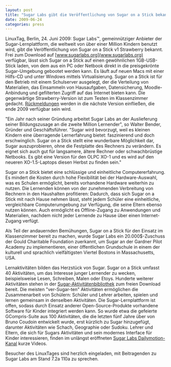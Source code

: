 ```yaml
---
layout: post
title: "Sugar Labs gibt die Veröffentlichung von Sugar on a Stick bekannt; die Lernplattform läuft auf jedem PC oder Netbook im Klassenzimmer."
date: 2009-06-24
categories: press
---
```



LinuxTag, Berlin, 24. Juni 2009: Sugar Labs™, gemeinnütziger Anbieter der
Sugar-Lernplattform, die weltweit von über einer Million Kindern benutzt wird,
gibt die Veröffentlichung von Sugar on a Stick v1 Strawberry bekannt. Frei zum
Download auf [www.sugarlabs.org](www.sugarlabs.org) verfügbar, lässt sich
Sugar on a Stick auf einen gewöhnlichen 1GB-USB-Stick laden, von dem aus ein
PC oder Netbook direkt in die preisgekrönte Sugar-Umgebung gebootet werden
kann. Es läuft auf neuen Macs mit einer Hilfs-CD und unter Windows mittels
Virtualisierung. Sugar on a Stick ist für den Betrieb mit einem Schulserver
ausgelegt, der die Verteilung von Materialien, das Einsammeln von
Hausaufgaben, Datensicherung, Moodle-Anbindung und gefilterten Zugriff auf das
Internet bieten kann. Die gegenwärtige Strawberry-Version ist zum Testen im
Klassenzimmer gedacht. [Rückmeldungen](mailto:feedback@sugarlabs.org) werden
in die nächste Version einfließen, die ende 2009 verfügbar sein wird.

"Ein Jahr nach seiner Gründung arbeitet Sugar Labs an der Auslieferung seiner
Bildungszusage an die zweite Million Lernender", so Walter Bender, Gründer und
Geschäftsführer. "Sugar wird bevorzugt, weil es kleinen Kindern eine
überragende Lernerfahrung bietet: faszinierend und doch erschwinglich. Sugar
on a Stick stellt eine wunderbare Möglichkeit dar, Sugar auszuprobieren, ohne
die Festplatte des Rechners zu verändern. Es eignet sich auch gut für
langsamere, ältere Rechner oder schwachbrüstige Netbooks. Es gibt eine Version
für den OLPC XO-1 und es wird auf den neueren XO-1.5-Laptops diesen Herbst zu
finden sein."

Sugar on a Stick bietet eine schlüssige und einheitliche Computererfahrung. Es
mindert die Kosten durch hohe Flexibilität bei der Hardware-Auswahl, was es
Schulen ermöglicht, bereits vorhandene Hardware weiterhin zu nutzen. Die
Lernenden können von der zunehmenden Verbreitung von Rechnern in den
Haushalten profitieren: Dadurch, dass sich Sugar on a Stick mit nach Hause
nehmen lässt, steht jedem Schüler eine einheitliche, vergleichbare
Computerumgebung zur Verfügung, die seine Eltern ebenso nutzen können. Auch
ermöglicht es Offline-Zugang zu Anwendungen und Materialien, nachdem nicht
jeder Lernende zu Hause über einen Internet-Zugang verfügt.

Als Teil der andauernden Bemühungen, Sugar on a Stick für den Einsatz im
Klassenzimmer bereit zu machen, wurde Sugar Labs ein 20.000$-Zuschuss der
Gould Charitable Foundation zuerkannt, um Sugar an der Gardner Pilot Academy
zu implementieren, einer öffentlichen Grundschule in einem der kulturell und
sprachlich vielfältigsten Viertel Bostons in Massachusetts, USA.

Lernaktivitäten bilden das Herzstück von Sugar. Sugar on a Stick umfasst 40
Aktivitäten, um das Interesse junger Lernender zu wecken, beispielsweise
Lesen, Schreiben, Malen oder Etoys. Hunderte weiterer Aktivitäten stehen in
der [Sugar-Aktivitätenbibliothek](http://activities.sugarlabs.org) zum freien
Download bereit. Die meisten "ver-Sugar-ten" Aktivitäten ermöglichen die
Zusammenarbeit von Schülern: Schüler und Lehrer arbeiten, spielen und lernen
gemeinsam in denselben Aktivitäten. Die Sugar-Lernplattform ist offen, sodass
durch Einsatz anderer Open-Source-Produkte vorhandene Software für Kinder
integriert werden kann. So wurde etwa die gefeierte GCompris-Suite aus 100
Aktivitäten, die die letzten fünf Jahre über von Bruno Coudoin entwickelt
wurde, erst kürzlich zu Sugar hinzugefügt, darunter Aktivitäten wie Schach,
Geographie oder Sudoku. Lehrer und Eltern, die sich für Sugars Aktivitäten und
sein modernes Interface für Kinder interessieren, finden im unlängst
eröffneten [Sugar Labs Dailymotion-
Kanal](http://www.dailymotion.com/sugarlabs) kurze Videos.

Besucher des LinuxTages sind herzlich eingeladen, mit Beitragenden zu Sugar
Labs am Stand 7.2a 110a zu sprechen.

